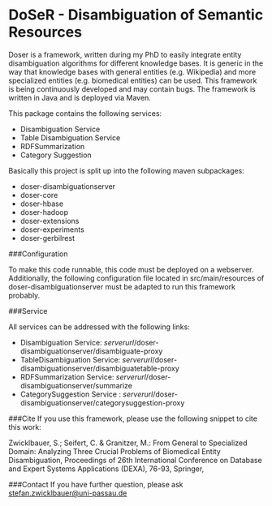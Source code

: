 # DoSeR - Disambiguation of Semantic Resources

Doser is a framework, written during my PhD to easily integrate entity disambiguation algorithms for different knowledge bases. It is generic in the way that knowledge bases with general entities (e.g. Wikipedia) and more specialized entities (e.g. biomedical entities) can be used. This framework is being continuously developed and may contain bugs. 
The framework is written in Java and is deployed via Maven.

This package contains the following services: 

- Disambiguation Service 
- Table Disambiguation Service
- RDFSummarization
- Category Suggestion

Basically this project is split up into the following maven subpackages:

- doser-disambiguationserver
- doser-core
- doser-hbase
- doser-hadoop
- doser-extensions
- doser-experiments
- doser-gerbilrest

###Configuration 

To make this code runnable, this code must be deployed on a webserver. Additionally, the following configuration file located in src/main/resources of doser-disambiguationserver must be adapted to run this framework probably.

###Service

All services can be addressed with the following links: 

- Disambiguation Service: *serverurl*/doser-disambiguationserver/disambiguate-proxy
- TableDisambiguation Service: *serverurl*/doser-disambiguationserver/disambiguatetable-proxy
- RDFSummarization Service: *serverurl*/doser-disambiguationserver/summarize
- CategorySuggestion Service : *serverurl*/doser-disambiguationserver/categorysuggestion-proxy

###Cite
If you use this framework, please use the following snippet to cite this work:

Zwicklbauer, S.; Seifert, C. & Granitzer, M.: From General to Specialized Domain: Analyzing Three Crucial Problems of Biomedical Entity Disambiguation, Proceedings of 26th International Conference on Database and Expert Systems Applications (DEXA), 76-93, Springer,

###Contact
If you have further question, please ask stefan.zwicklbauer@uni-passau.de